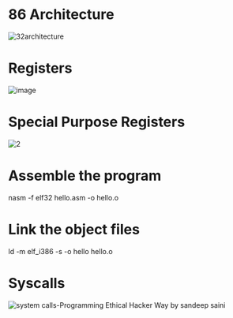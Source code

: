# 86 Architecture
![32architecture](https://github.com/user-attachments/assets/a6da0e28-ee22-4ddf-9c94-540c463a7580)
# Registers
![image](https://github.com/user-attachments/assets/8066da44-ef01-4a39-9a0c-19a2f9271db3)
# Special Purpose Registers
![2](https://github.com/user-attachments/assets/c5ea8319-c35d-477b-a23a-527d989f0db6)

# Assemble the program
nasm -f elf32 hello.asm -o hello.o
# Link the object files
ld -m elf_i386 -s -o hello hello.o

# Syscalls
![system calls-Programming Ethical Hacker Way by sandeep saini](https://github.com/user-attachments/assets/9d81ec4a-45ed-454b-80e6-75b088a8bb3b)
